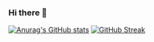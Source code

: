 ### Hi there 👋

<!--
**rosyanxone/rosyanxone** is a ✨ _special_ ✨ repository because its `README.md` (this file) appears on your GitHub profile.

Here are some ideas to get you started:

- 🔭 I’m currently working on ...
- 🌱 I’m currently learning ...
- 👯 I’m looking to collaborate on ...
- 🤔 I’m looking for help with ...
- 💬 Ask me about ...
- 📫 How to reach me: ...
- 😄 Pronouns: ...
- ⚡ Fun fact: ...
-->
[![Anurag's GitHub stats](https://github-readme-stats.vercel.app/api?username=rosyanxone&show_icons=true&theme=radical)](https://github.com/anuraghazra/github-readme-stats)
[![GitHub Streak](https://github-readme-streak-stats.herokuapp.com?user=rosyanxone&theme=radical&date_format=M%20j%5B%2C%20Y%5D)](https://git.io/streak-stats)
